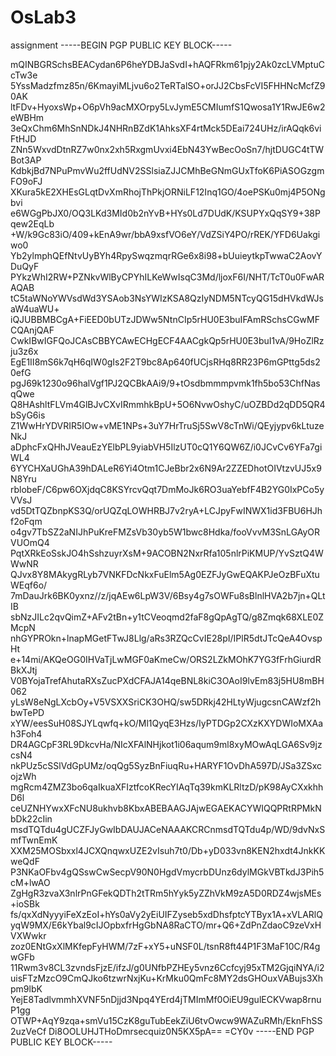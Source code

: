 # OsLab3
assignment
-----BEGIN PGP PUBLIC KEY BLOCK-----

mQINBGRSchsBEACydan6P6heYDBJaSvdI+hAQFRkm61pjy2Ak0zcLVMptuCcTw3e
5YssMadzfmz85n/6KmayiMLjvu6o2TeRTalSO+orJJ2CbsFcVI5FHHNcMcfZ90AK
ltFDv+HyoxsWp+O6pVh9acMXOrpy5LvJymE5CMIumfS1Qwosa1Y1RwJE6w2eWBHm
3eQxChm6MhSnNDkJ4NHRnBZdK1AhksXF4rtMck5DEai724UHz/irAQqk6viFtHJD
ZNn5WxvdDtnRZ7w0nx2xh5RxgmUvxi4EbN43YwBecOoSn7/hjtDUGC4tTWBot3AP
KdbkjBd7NPuPmvWu2ffUdNV2SSlsiaZJJCMhBeGNmGUxTfoK6PiASOGzgmFO9oFJ
XKura5kE2XHEsGLqtDvXmRhojThPkjORNiLF12Inq1GO/4oePSKu0mj4P5ONgbvi
e6WGgPbJX0/OQ3LKd3MId0b2nYvB+HYs0Ld7DUdK/KSUPYxQqSY9+38Pqew2EqLb
+W/k9Gc83iO/409+kEnA9wr/bbA9xsfVO6eY/VdZSiY4PO/rREK/YFD6Uakgiwo0
Yb2ylmphQEfNtvUyBYh4RpySwqzmqrRGe6x8i98+bUuieytkpTwwaC2AovYDuQyF
PYkzWhI2RW+PZNkvWlByCPYhILKeWwIsqC3Md/ljoxF6I/NHT/TcT0u0FwARAQAB
tC5taWNoYWVsdWd3YSAob3NsYWIzKSA8QzIyNDM5NTcyQG15dHVkdWJsaW4uaWU+
iQJUBBMBCgA+FiEED0bUTzJDWw5NtnCIp5rHU0E3buIFAmRSchsCGwMFCQAnjQAF
CwkIBwIGFQoJCAsCBBYCAwECHgECF4AACgkQp5rHU0E3buI1vA/9HoZlRzju3z6x
EgE1II8mS6k7qH6qIW0gIs2F2T9bc8Ap640fUCjsRHq8RR23P6mGPttg5ds20efG
pgJ69k1230o96halVgf1PJ2QCBkAAi9/9+tOsdbmmmpvmk1fh5bo53ChfNasqQwe
Q8HAshltFLVm4GlBJvCXvIRmmhkBpU+5O6NvwOshyC/uOZBDd2qDD5QR4bSyG6is
Z1WwHrYDVRIR5IOw+vME1NPs+3uY7HrTruSj5SwV8cTnWi/QEyjypv6kLtuzeNkJ
aDphcFxQHhJVeauEzYElbPL9yiabVH5IlzUT0cQ1Y6QW6Z/i0JCvCv6YFa7giWL4
6YYCHXaUGhA39hDALeR6Yi4Otm1CJeBbr2x6N9Ar2ZZEDhotOIVtzvUJ5x9N8Yru
rblobeF/C6pw6OXjdqC8KSYrcvQqt7DmMoJk6RO3uaYebfF4B2YG0IxPCo5yVVsJ
vd5DtTQZbnpKS3Q/orUQZqLOWHRBJ7v2ryA+LCJpyFwINWX1id3FBU6HJhf2oFqm
o4gv7TbSZ2aNIJhPuKreFMZsVb30yb5W1bwc8Hdka/fooVvvM3SnLGAyORVUOmQ4
PqtXRkEoSskJO4hSshzuyrXsM+9ACOBN2NxrRfa105nlrPiKMUP/YvSztQ4WWwNR
QJvx8Y8MAkygRLyb7VNKFDcNkxFuElm5Ag0EZFJyGwEQAKPJeOzBFuXtuWEqf6o/
7mDauJrk6BK0yxnz//z/jqAEw6LpW3V/6Bsy4g7sOWFu8sBlnlHVA2b7jn+QLtIB
sbNzJILc2qvQimZ+AFv2tBn+y1tCVeoqmd2faF8gQpAgTQ/g8Zmqk68XLE0ZMcpN
nhGYPROkn+lnapMGetFTwJ8Llg/aRs3RZQcCvIE28pI/IPlR5dtJTcQeA4OvspHt
e+14mi/AKQeOG0IHVaTjLwMGF0aKmeCw/ORS2LZkMOhK7YG3fFrhGiurdRBkXJtj
V0BYojaTrefAhutaRXsZucPXdCFAJA14qeBNL8kiC3OAoI9lvEm83j5HU8mBH062
yLsW8eNgLXcbOy+V5VSXXSriCK3OHQ/sw5DRkj42HLtyWjugcsnCAWzf2hbwTePD
xYW/eesSuH08SJYLqwfq+kO/Ml1QyqE3Hzs/IyPTDGp2CXzKXYDWIoMXAah3Foh4
DR4AGCpF3RL9DkcvHa/NIcXFAlNHjkot1i06aqum9ml8xyMOwAqLGA6Sv9jzcsN4
nkPUz5cSSlVdGpUMz/oqQg5SyzBnFiuqRu+HARYF1OvDhA597D/JSa3ZSxcojzWh
mgRcm4ZMZ3bo6qaIkuaXFIztfcoKRecYIAqTq39kmKLRltzD/pK98AyCXxkhhD6l
ceUZNHYwxXFcNU8ukhvb8KbxABEBAAGJAjwEGAEKACYWIQQPRtRPMkNbDk22cIin
msdTQTdu4gUCZFJyGwIbDAUJACeNAAAKCRCnmsdTQTdu4p/WD/9dvNxSmfTwnEmK
XXM25MOSbxxl4JCXQnqwxUZE2vIsuh7t0/Db+yD033vn8KEN2hxdt4JnkKKweQdF
P3NKaOFbv4gQSswCwSecpV90N0HgdVmycrbDUnz6dylMGkVBTkdJ3Pih5cM+lwAO
ZgHgR3zvaX3nlrPnGFekQDTh2tTRm5hYyk5yZZhVkM9zA5D0RDZ4wjsMEs+ioSBk
fs/qxXdNyyyiFeXzEoI+hYs0aVy2yEiUIFZyseb5xdDhsfptcYTByx1A+xVLARlQ
yqW9MX/E6kYbal9cIJOpbxfrHgGbNA8RaCTO/mr+Q6+ZdPnZdaoC9zeVxHVXWwkr
zoz0ENtGxXlMKfepFyHWM/7zF+xY5+uNSF0L/tsnR8ft44P1F3MaF10C/R4gwGFb
11Rwm3v8CL3zvndsFjzE/ifzJ/g0UNfbPZHEy5vnz6Ccfcyj95xTM2GjqiNYA/i2
uisFTzMzcO9CmQJko6tzwrNxjKu+KrMku0QmFc8MY2dsGHOuxVABujs3Xhpm9lbK
YejE8TadlvmmhXVNF5nDjjd3Npq4YErd4jTMImMf0OiEU9gulECKVwap8rnuP1gg
OTWP+AqY9zqa+smVu15CzK8guTubEekZiU6tvOwcw9WAZuRMh/EknFhSS2uzVeCf
Di8OOLUHJTHoDmrsecquiz0N5KX5pA==
=CY0v
-----END PGP PUBLIC KEY BLOCK-----

